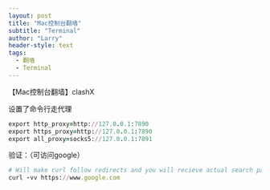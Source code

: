 ```yaml
---
layout: post
title: "Mac控制台翻墙"
subtitle: "Terminal"
author: "Larry"
header-style: text
tags:
  - 翻墙
  - Terminal
---
```


【Mac控制台翻墙】clashX

设置了命令行走代理
```ruby
export http_proxy=http://127.0.0.1:7890 
export https_proxy=http://127.0.0.1:7890 
export all_proxy=socks5://127.0.0.1:7891
```

验证：（可访问google）

```ruby
# Will make curl follow redirects and you will recieve actual search page.
curl -vv https://www.google.com 
```



